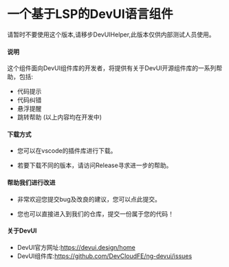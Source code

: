 <!--
 * @Author: your name
 * @Date: 2020-03-08 19:29:37
 * @LastEditTime: 2020-04-13 07:15:15
 * @LastEditors: Please set LastEditors
 * @Description: In User Settings Edit 
 * @FilePath: \DevUI-Language-Support\README.md
 -->
# 一个基于LSP的DevUI语言组件

请暂时不要使用这个版本,请移步DevUIHelper,此版本仅供内部测试人员使用。

#### 说明

这个组件面向DevUI组件库的开发者，将提供有关于DevUI开源组件库的一系列帮助，包括:
- 代码提示
- 代码纠错
- 悬浮提醒
- 跳转帮助
(以上内容均在开发中)

#### 下载方式

- 您可以在<a herf="https://marketplace.visualstudio.com/items?itemName=yqLiu.devui-language-support&ssr=false">vscode的插件库</a>进行下载。

- 若要下载不同的版本，请访问<a herf="https://github.com/sspku-yqLiu/DevUIHelper-LSP/releases/">Release</a>寻求进一步的帮助。

#### 帮助我们进行改进

- 非常欢迎您提交bug及改良的建议，您可以<a herf="https://github.com/sspku-yqLiu/DevUIHelper-LSP">点此提交</a>。

- 您也可以直接进入到<a herf="https://github.com/sspku-yqLiu/DevUIHelper-LSP">我们的仓库</a>，提交一份属于您的代码！

#### 关于DevUI

- DevUI官方网址:https://devui.design/home
- DevUI组件库:https://github.com/DevCloudFE/ng-devui/issues